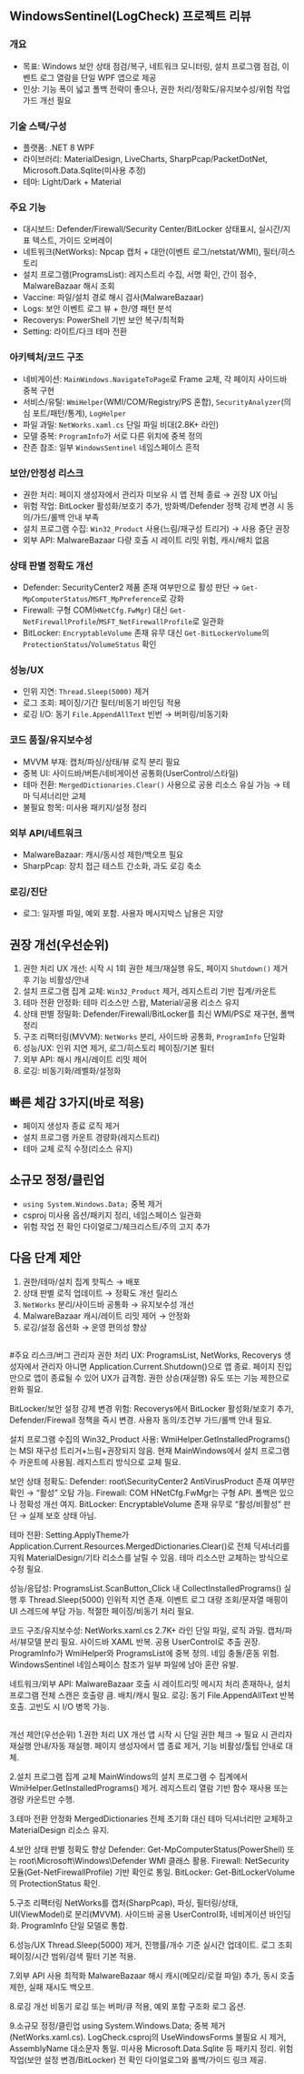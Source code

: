 ## WindowsSentinel(LogCheck) 프로젝트 리뷰

### 개요
- 목표: Windows 보안 상태 점검/복구, 네트워크 모니터링, 설치 프로그램 점검, 이벤트 로그 열람을 단일 WPF 앱으로 제공
- 인상: 기능 폭이 넓고 폴백 전략이 좋으나, 권한 처리/정확도/유지보수성/위험 작업 가드 개선 필요

### 기술 스택/구성
- 플랫폼: .NET 8 WPF
- 라이브러리: MaterialDesign, LiveCharts, SharpPcap/PacketDotNet, Microsoft.Data.Sqlite(미사용 추정)
- 테마: Light/Dark + Material

### 주요 기능
- 대시보드: Defender/Firewall/Security Center/BitLocker 상태표시, 실시간/지표 텍스트, 가이드 오버레이
- 네트워크(NetWorks): Npcap 캡처 + 대안(이벤트 로그/netstat/WMI), 필터/히스토리
- 설치 프로그램(ProgramsList): 레지스트리 수집, 서명 확인, 간이 점수, MalwareBazaar 해시 조회
- Vaccine: 파일/설치 경로 해시 검사(MalwareBazaar)
- Logs: 보안 이벤트 로그 뷰 + 한/영 패턴 분석
- Recoverys: PowerShell 기반 보안 복구/최적화
- Setting: 라이트/다크 테마 전환

### 아키텍처/코드 구조
- 네비게이션: `MainWindows.NavigateToPage`로 Frame 교체, 각 페이지 사이드바 중복 구현
- 서비스/유틸: `WmiHelper`(WMI/COM/Registry/PS 혼합), `SecurityAnalyzer`(의심 포트/패턴/통계), `LogHelper`
- 파일 과밀: `NetWorks.xaml.cs` 단일 파일 비대(2.8K+ 라인)
- 모델 중복: `ProgramInfo`가 서로 다른 위치에 중복 정의
- 잔존 참조: 일부 `WindowsSentinel` 네임스페이스 흔적

### 보안/안정성 리스크
- 권한 처리: 페이지 생성자에서 관리자 미보유 시 앱 전체 종료 → 권장 UX 아님
- 위험 작업: BitLocker 활성화/보호기 추가, 방화벽/Defender 정책 강제 변경 시 동의/가드/롤백 안내 부족
- 설치 프로그램 수집: `Win32_Product` 사용(느림/재구성 트리거) → 사용 중단 권장
- 외부 API: MalwareBazaar 다량 호출 시 레이트 리밋 위험, 캐시/배치 없음

### 상태 판별 정확도 개선
- Defender: SecurityCenter2 제품 존재 여부만으로 활성 판단 → `Get-MpComputerStatus`/`MSFT_MpPreference`로 강화
- Firewall: 구형 COM(`HNetCfg.FwMgr`) 대신 `Get-NetFirewallProfile`/`MSFT_NetFirewallProfile`로 일관화
- BitLocker: `EncryptableVolume` 존재 유무 대신 `Get-BitLockerVolume`의 `ProtectionStatus`/`VolumeStatus` 확인

### 성능/UX
- 인위 지연: `Thread.Sleep(5000)` 제거
- 로그 조회: 페이징/기간 필터/비동기 바인딩 적용
- 로깅 I/O: 동기 `File.AppendAllText` 빈번 → 버퍼링/비동기화

### 코드 품질/유지보수성
- MVVM 부재: 캡처/파싱/상태/뷰 로직 분리 필요
- 중복 UI: 사이드바/버튼/네비게이션 공통화(UserControl/스타일)
- 테마 전환: `MergedDictionaries.Clear()` 사용으로 공용 리소스 유실 가능 → 테마 딕셔너리만 교체
- 불필요 항목: 미사용 패키지/설정 정리

### 외부 API/네트워크
- MalwareBazaar: 캐시/동시성 제한/백오프 필요
- SharpPcap: 장치 접근 테스트 간소화, 과도 로깅 축소

### 로깅/진단
- 로그: 일자별 파일, 예외 포함. 사용자 메시지박스 남용은 지양

## 권장 개선(우선순위)
1) 권한 처리 UX 개선: 시작 시 1회 권한 체크/재실행 유도, 페이지 `Shutdown()` 제거 후 기능 비활성/안내
2) 설치 프로그램 집계 교체: `Win32_Product` 제거, 레지스트리 기반 집계/카운트
3) 테마 전환 안정화: 테마 리소스만 스왑, Material/공용 리소스 유지
4) 상태 판별 정밀화: Defender/Firewall/BitLocker를 최신 WMI/PS로 재구현, 폴백 정리
5) 구조 리팩터링(MVVM): `NetWorks` 분리, 사이드바 공통화, `ProgramInfo` 단일화
6) 성능/UX: 인위 지연 제거, 로그/히스토리 페이징/기본 필터
7) 외부 API: 해시 캐시/레이트 리밋 제어
8) 로깅: 비동기화/레벨화/설정화

## 빠른 체감 3가지(바로 적용)
- 페이지 생성자 종료 로직 제거
- 설치 프로그램 카운트 경량화(레지스트리)
- 테마 교체 로직 수정(리소스 유지)

## 소규모 정정/클린업
- `using System.Windows.Data;` 중복 제거
- csproj 미사용 옵션/패키지 정리, 네임스페이스 일관화
- 위험 작업 전 확인 다이얼로그/체크리스트/주의 고지 추가

## 다음 단계 제안
1) 권한/테마/설치 집계 핫픽스 → 배포
2) 상태 판별 로직 업데이트 → 정확도 개선 릴리스
3) `NetWorks` 분리/사이드바 공통화 → 유지보수성 개선
4) MalwareBazaar 캐시/레이트 리밋 제어 → 안정화
5) 로깅/설정 옵션화 → 운영 편의성 향상

##
#주요 리스크/버그
관리자 권한 처리 UX: ProgramsList, NetWorks, Recoverys 생성자에서 관리자 아니면 Application.Current.Shutdown()으로 앱 종료. 
페이지 진입만으로 앱이 종료될 수 있어 UX가 급격함. 
권한 상승(재실행) 유도 또는 기능 제한으로 완화 필요.

BitLocker/보안 설정 강제 변경 위험: Recoverys에서 BitLocker 활성화/보호기 추가, Defender/Firewall 정책을 즉시 변경. 
사용자 동의/조건부 가드/롤백 안내 필요.

설치 프로그램 수집의 Win32_Product 사용: WmiHelper.GetInstalledPrograms()는 MSI 재구성 트리거+느림+권장되지 않음. 
현재 MainWindows에서 설치 프로그램 수 카운트에 사용됨. 레지스트리 방식으로 교체 필요.

보안 상태 정확도:
Defender: root\SecurityCenter2 AntiVirusProduct 존재 여부만 확인 → “활성” 오탐 가능.
Firewall: COM HNetCfg.FwMgr는 구형 API. 폴백은 있으나 정확성 개선 여지.
BitLocker: EncryptableVolume 존재 유무로 “활성/비활성” 판단 → 실제 보호 상태 아님.

테마 전환: Setting.ApplyTheme가 Application.Current.Resources.MergedDictionaries.Clear()로 전체 딕셔너리를 지워 MaterialDesign/기타 리소스를 날릴 수 있음. 테마 리소스만 교체하는 방식으로 수정 필요.

성능/응답성:
ProgramsList.ScanButton_Click 내 CollectInstalledPrograms() 실행 후 Thread.Sleep(5000) 인위적 지연 존재.
이벤트 로그 대량 조회/문자열 매핑이 UI 스레드에 부담 가능. 적절한 페이징/비동기 처리 필요.

코드 구조/유지보수성:
NetWorks.xaml.cs 2.7K+ 라인 단일 파일, 로직 과밀. 캡처/파서/뷰모델 분리 필요.
사이드바 XAML 반복. 공용 UserControl로 추출 권장.
ProgramInfo가 WmiHelper와 ProgramsList에 중복 정의. 네임 충돌/혼동 위험.
WindowsSentinel 네임스페이스 참조가 일부 파일에 남아 혼란 유발.

네트워크/외부 API:
MalwareBazaar 호출 시 레이트리밋 메시지 처리 존재하나, 설치 프로그램 전체 스캔은 호출량 큼. 배치/캐시 필요.
로깅: 동기 File.AppendAllText 반복 호출. 고빈도 시 I/O 병목 가능.
##
개선 제안(우선순위)
1.권한 처리 UX 개선
앱 시작 시 단일 권한 체크 → 필요 시 관리자 재실행 안내/자동 재실행.
페이지 생성자에서 앱 종료 제거, 기능 비활성/툴팁 안내로 대체.

2.설치 프로그램 집계 교체
MainWindows의 설치 프로그램 수 집계에서 WmiHelper.GetInstalledPrograms() 제거.
레지스트리 열람 기반 함수 재사용 또는 경량 카운트만 수행.

3.테마 전환 안정화
MergedDictionaries 전체 초기화 대신 테마 딕셔너리만 교체하고 MaterialDesign 리소스 유지.

4.보안 상태 판별 정확도 향상
Defender: Get-MpComputerStatus(PowerShell) 또는 root\Microsoft\Windows\Defender WMI 클래스 활용.
Firewall: NetSecurity 모듈(Get-NetFirewallProfile) 기반 확인로 통일.
BitLocker: Get-BitLockerVolume의 ProtectionStatus 확인.

5.구조 리팩터링
NetWorks를 캡처(SharpPcap), 파싱, 필터링/상태, UI(ViewModel)로 분리(MVVM).
사이드바 공용 UserControl화, 네비게이션 바인딩화.
ProgramInfo 단일 모델로 통합.

6.성능/UX
Thread.Sleep(5000) 제거, 진행률/개수 기준 실시간 업데이트.
로그 조회 페이징/시간 범위/검색 필터 기본 적용.

7.외부 API 사용 최적화
MalwareBazaar 해시 캐시(메모리/로컬 파일) 추가, 동시 호출 제한, 실패 재시도 백오프.

8.로깅 개선
비동기 로깅 또는 버퍼/큐 적용, 예외 포함 구조화 로그 옵션.

9.소규모 정정/클린업
using System.Windows.Data; 중복 제거(NetWorks.xaml.cs).
LogCheck.csproj의 UseWindowsForms 불필요 시 제거, AssemblyName 대소문자 통일.
미사용 Microsoft.Data.Sqlite 등 패키지 정리.
위험 작업(보안 설정 변경/BitLocker) 전 확인 다이얼로그와 롤백/가이드 링크 제공.
